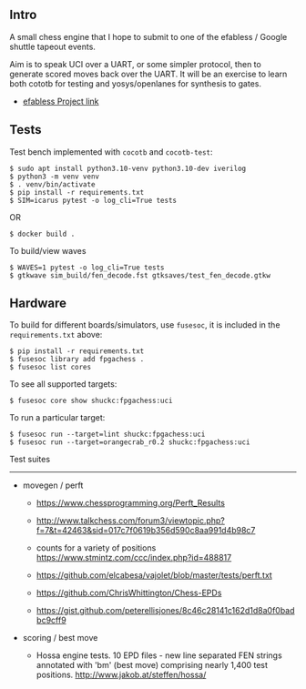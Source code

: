 Intro
---

A small chess engine that I hope to submit to one of the efabless / Google shuttle tapeout events.

Aim is to speak UCI over a UART, or some simpler protocol, then to generate scored moves back over the UART. It will be an exercise to learn both cototb for testing and yosys/openlanes for synthesis to gates.

* [efabless Project link](https://platform.efabless.com/projects/1454)

Tests
---
Test bench implemented with `cocotb` and `cocotb-test`:

    $ sudo apt install python3.10-venv python3.10-dev iverilog
    $ python3 -m venv venv
    $ . venv/bin/activate
    $ pip install -r requirements.txt
    $ SIM=icarus pytest -o log_cli=True tests

OR

    $ docker build .

To build/view waves

    $ WAVES=1 pytest -o log_cli=True tests
    $ gtkwave sim_build/fen_decode.fst gtksaves/test_fen_decode.gtkw


Hardware
----
To build for different boards/simulators, use `fusesoc`, it is included in the `requirements.txt` above:

    $ pip install -r requirements.txt
    $ fusesoc library add fpgachess .
    $ fusesoc list cores

To see all supported targets:

    $ fusesoc core show shuckc:fpgachess:uci

To run a particular target:

    $ fusesoc run --target=lint shuckc:fpgachess:uci
    $ fusesoc run --target=orangecrab_r0.2 shuckc:fpgachess:uci



Test suites

---
* movegen / perft
  - https://www.chessprogramming.org/Perft_Results
  - http://www.talkchess.com/forum3/viewtopic.php?f=7&t=42463&sid=017c7f0619b356d590c8aa991d4b98c7
  - counts for a variety of positions https://www.stmintz.com/ccc/index.php?id=488817
  - https://github.com/elcabesa/vajolet/blob/master/tests/perft.txt
  - https://github.com/ChrisWhittington/Chess-EPDs

  - https://gist.github.com/peterellisjones/8c46c28141c162d1d8a0f0badbc9cff9

* scoring / best move
  - Hossa engine tests. 10 EPD files - new line separated FEN strings annotated with 'bm' (best move) comprising nearly 1,400 test positions.  http://www.jakob.at/steffen/hossa/

